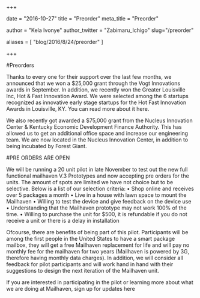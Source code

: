 +++

date = "2016-10-27" title = "Preorder" meta_title = "Preorder"

author = "Kela Ivonye" author_twitter = "Zabimaru_Ichigo" slug="/preorder"

aliases = [ "blog/2016/8/24/preorder" ]

+++

#Preorders

Thanks to every one for their support over the last few months, we announced that we won a $25,000 grant through the Vogt Innovations awards in September. In addition, we recently won the Greater Louisville Inc, Hot & Fast Innovation Award. We were selected among the 6 startups recognized as innovative early stage startups for the Hot Fast Innovation Awards in Louisville, KY. You can read more about it here.

We also recently got awarded a $75,000 grant from the Nucleus Innovation Center & Kentucky Economic Development Finance Authority. This has allowed us to get an additional office space and increase our engineering team. We are now located in the Nucleus Innovation Center, in addition to being incubated by Forest Giant.

#PRE ORDERS ARE OPEN

We will be running a 20 unit pilot in late November to test out the new full functional mailhaven V.3 Prototypes and now accepting pre orders for the units. The amount of spots are limited we have not choice but to be selective. Below is a list of our selection criteria:
	•	Shop online and receives over 5 packages a month
	•	Live in a house with lawn space to mount the Mailhaven
	•	Willing to test the device and give feedback on the device use
	•	Understanding that the Mailhaven prototype may not work 100% of the time.
	•	Willing to purchase the unit for $500, it is refundable if you do not receive a unit or there is a delay in installation
  
Ofcourse, there are benefits of being part of this pilot. Participants will be among the first people in the United States to have a smart package mailbox, they will get a free Mailhaven replacement for life and will pay no monthly fee for the mailhaven for two years (Mailhaven is powered by 3G, therefore having monthly data charges). In addition, we will consider all feedback for pilot participants and will work hand in hand with their suggestions to design the next iteration of the Mailhaven unit.

If you are interested in participating in the pilot or learning more about what we are doing at Mailhaven, sign up for updates here 

